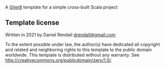 A [Giter8][g8] template for a simple cross-built Scala project

Template license
----------------
Written in 2021 by Daniel Rendall <drendall@gmail.com>

To the extent possible under law, the author(s) have dedicated all copyright and related
and neighboring rights to this template to the public domain worldwide.
This template is distributed without any warranty. See <http://creativecommons.org/publicdomain/zero/1.0/>.

[g8]: http://www.foundweekends.org/giter8/
